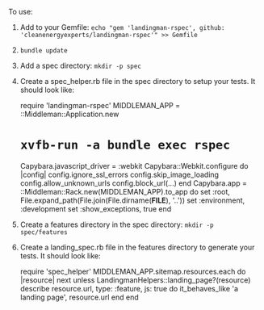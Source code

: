 To use:

1. Add to your Gemfile:
    `echo "gem 'landingman-rspec', github: 'cleanenergyexperts/landingman-rspec'" >> Gemfile`
2. `bundle update`
3. Add a spec directory:
    `mkdir -p spec`
4. Create a spec_helper.rb file in the spec directory to setup your tests. It should look like:
    
    require 'landingman-rspec'
    MIDDLEMAN_APP = ::Middleman::Application.new
    # `xvfb-run -a bundle exec rspec`
    Capybara.javascript_driver = :webkit
    Capybara::Webkit.configure do |config|
      config.ignore_ssl_errors
      config.skip_image_loading
      config.allow_unknown_urls
      config.block_url(...)
    end
    Capybara.app = ::Middleman::Rack.new(MIDDLEMAN_APP).to_app do
      set :root, File.expand_path(File.join(File.dirname(__FILE__), '..'))
      set :environment, :development
      set :show_exceptions, true
    end

5. Create a features directory in the spec directory:
    `mkdir -p spec/features`
6. Create a landing_spec.rb file in the features directory to generate your tests. It should look like:
    
    require 'spec_helper'
    MIDDLEMAN_APP.sitemap.resources.each do |resource|
      next unless LandingmanHelpers::landing_page?(resource)
      describe resource.url, type: :feature, js: true do
        it_behaves_like 'a landing page', resource.url
      end
    end
